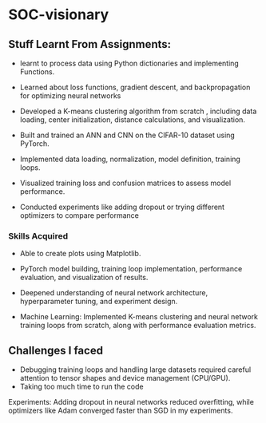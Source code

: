 # SOC-visionary

## Stuff Learnt From Assignments:

- learnt to process data using Python dictionaries and implementing Functions.
- Learned about loss functions, gradient descent, and backpropagation for optimizing neural networks

- Developed a K-means clustering algorithm from scratch , including data loading, center initialization, distance calculations, and visualization.

- Built and trained an ANN and CNN on the CIFAR-10 dataset using PyTorch.

- Implemented data loading, normalization, model definition, training loops.

- Visualized training loss and confusion matrices to assess model performance.

- Conducted experiments like adding dropout or trying different optimizers to compare performance



### Skills Acquired

- Able to create plots using Matplotlib.

- PyTorch model building, training loop implementation, performance evaluation, and visualization of results.

- Deepened understanding of neural network architecture, hyperparameter tuning, and experiment design.

- Machine Learning: Implemented K-means clustering and neural network training loops from scratch, along with performance evaluation metrics.

## Challenges I faced

- Debugging training loops and handling large datasets required careful attention to tensor shapes and device management (CPU/GPU).
- Taking too much time to run the code

Experiments: Adding dropout in neural networks reduced overfitting, while optimizers like Adam converged faster than SGD in my experiments.


